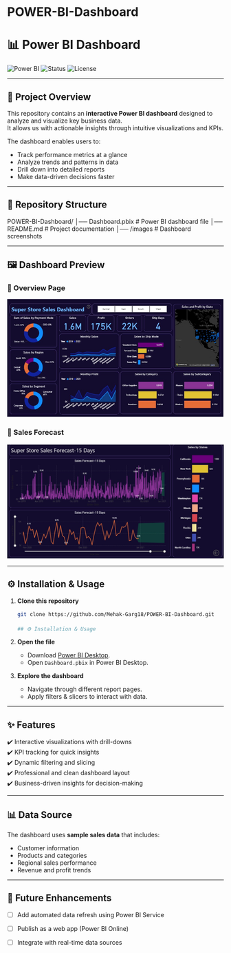 ﻿# POWER-BI-Dashboard

# 📊 Power BI Dashboard

![Power BI](https://img.shields.io/badge/Microsoft-PowerBI-F2C811?style=for-the-badge&logo=powerbi&logoColor=black)
![Status](https://img.shields.io/badge/Status-Completed-brightgreen?style=for-the-badge)
![License](https://img.shields.io/github/license/Mehak-Garg18/POWER-BI-Dashboard?style=for-the-badge)

---

## 🚀 Project Overview

This repository contains an **interactive Power BI dashboard** designed to analyze and visualize key business data.  
It allows us with actionable insights through intuitive visualizations and KPIs.

The dashboard enables users to:  

- Track performance metrics at a glance  
- Analyze trends and patterns in data  
- Drill down into detailed reports  
- Make data-driven decisions faster  

---

## 📂 Repository Structure
POWER-BI-Dashboard/
│── Dashboard.pbix # Power BI dashboard file
│── README.md # Project documentation
│── /images # Dashboard screenshots 


---

## 🖼️ Dashboard Preview

### 📌 Overview Page
![Dashboard Overview](images/overview.jpg)

### 📌 Sales Forecast
![Detailed View](images/forecast.jpg)

---

## ⚙️ Installation & Usage

1. **Clone this repository**  
   ```bash
   git clone https://github.com/Mehak-Garg18/POWER-BI-Dashboard.git

   ## ⚙️ Installation & Usage  

1. **Open the file**  
   - Download [Power BI Desktop](https://powerbi.microsoft.com/desktop/).  
   - Open `Dashboard.pbix` in Power BI Desktop.  

2. **Explore the dashboard**  
   - Navigate through different report pages.  
   - Apply filters & slicers to interact with data.  

---

## ✨ Features  

✔️ Interactive visualizations with drill-downs  
✔️ KPI tracking for quick insights  
✔️ Dynamic filtering and slicing  
✔️ Professional and clean dashboard layout  
✔️ Business-driven insights for decision-making  

---

## 📊 Data Source  

The dashboard uses **sample sales data** that includes:  
- Customer information  
- Products and categories  
- Regional sales performance  
- Revenue and profit trends  

---

## 🔮 Future Enhancements  

- [ ] Add automated data refresh using Power BI Service  
- [ ] Publish as a web app (Power BI Online)  
- [ ] Integrate with real-time data sources  





